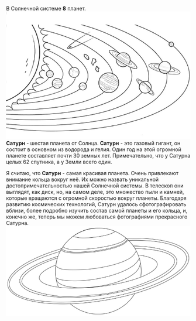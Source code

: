  В Солнечной системе __8__ планет.
![](планеты.png)
__Сатурн__ - шестая  планета от Солнца. 
__Сатурн__ - это газовый гигант, он состоит в основном из водорода и гелия. 
Один год на этой огромной планете составляет почти 30 земных лет. 
Примечательно, что у Сатурна целых 62 спутника, а у Земли всего один.

Я считаю, что __Сатурн__ - самая красивая планета. Очень привлекают внимание кольца вокруг неё. Их можно назвать уникальной достопримечательностью нашей Солнечной системы. В телескоп они выглядят, как диск, но, на самом деле, это множество пыли и камней, которые вращаются с огромной скоростью вокруг планеты. Благодаря развитию космических технологий, Сатурн удалось сфотографировать вблизи, более подробно изучить состав самой планеты и его кольца, и, конечно же, теперь мы можем любоваться фотографиями прекрасного Сатурна.
![](сатурн.png)
